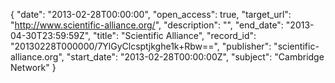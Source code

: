 {
  "date": "2013-02-28T00:00:00", 
  "open_access": true, 
  "target_url": "http://www.scientific-alliance.org/", 
  "description": "", 
  "end_date": "2013-04-30T23:59:59Z", 
  "title": "Scientific Alliance", 
  "record_id": "20130228T000000/7YlGyClcsptjkghe1k+Rbw==", 
  "publisher": "scientific-alliance.org", 
  "start_date": "2013-02-28T00:00:00Z", 
  "subject": "Cambridge Network"
}

